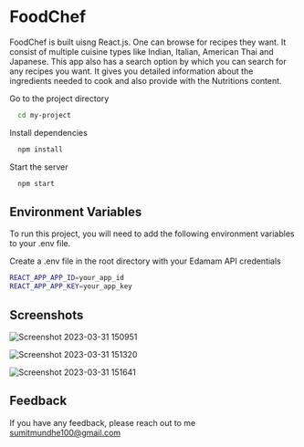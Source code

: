 
# FoodChef

FoodChef is built uisng React.js. One can browse for recipes they want. It consist of multiple cuisine types like Indian, Italian, American Thai and Japanese. This app also has a search option by which you can search for any recipes you want. It gives you detailed information about the ingredients needed to cook and also provide with the Nutritions content.








Go to the project directory

```bash
  cd my-project
```

Install dependencies

```bash
  npm install
```

Start the server

```bash
  npm start
```


## Environment Variables

To run this project, you will need to add the following environment variables to your .env file.

Create a .env file in the root directory with your Edamam API credentials

```bash
REACT_APP_APP_ID=your_app_id
REACT_APP_APP_KEY=your_app_key

```


## Screenshots

![Screenshot 2023-03-31 150951](https://user-images.githubusercontent.com/109456344/229085750-6dbbf4eb-a06e-4680-8974-08edb14ddd3c.png)

![Screenshot 2023-03-31 151320](https://user-images.githubusercontent.com/109456344/229086071-09fb3f8e-f9e7-4088-a0ce-19990676daed.png)

![Screenshot 2023-03-31 151641](https://user-images.githubusercontent.com/109456344/229086794-1f74ad8d-0290-4078-8659-3733f90e1fbb.png)

## Feedback

If you have any feedback, please reach out to me sumitmundhe100@gmail.com

